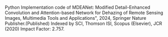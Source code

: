 Python Implementation code of MDEANet: Modified Detail-Enhanced Convolution and Attention-based Network for Dehazing of Remote Sensing Images, Multimedia Tools and Applications",  2024, Springer Nature Publisher.(Published)  Indexed by SCI, Thomson ISI, Scopus (Elsevier), JCR (2020) Impact Factor: 2.757. 
